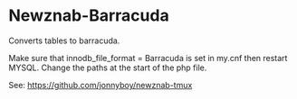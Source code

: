 Newznab-Barracuda
=================

Converts tables to barracuda.

Make sure that innodb_file_format = Barracuda is set in my.cnf then restart MYSQL.
Change the paths at the start of the php file.

See: https://github.com/jonnyboy/newznab-tmux
